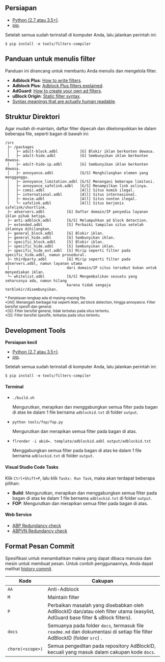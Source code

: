 ## Persiapan

- [Python (2.7 atau 3.5+)](https://www.python.org/downloads/).
- [pip](https://pypi.org/project/pip/).

Setelah semua sudah terinstall di komputer Anda, lalu jalankan perintah ini:

`$ pip install -e tools/filters-compiler`



## Panduan untuk menulis filter

Panduan ini dirancang untuk membantu Anda menulis dan mengelola filter.

- **Adblock Plus**: [How to write filters](https://help.eyeo.com/en/adblockplus/how-to-write-filters).
- **Adblock Plus**: [Adblock Plus filters explained](https://adblockplus.org/filter-cheatsheet).
- **AdGuard**: [How to create your own ad filters](https://kb.adguard.com/en/general/how-to-create-your-own-ad-filters).
- **uBlock Origin**: [Static filter syntax](https://github.com/gorhill/uBlock/wiki/Static-filter-syntax).
- [Syntax meanings that are actually human readable](https://github.com/DandelionSprout/adfilt/blob/master/Wiki/SyntaxMeaningsThatAreActuallyHumanReadable.md).



## Struktur Direktori

Agar mudah di-maintain, daftar filter dipecah dan dikelompokkan ke dalam beberapa file, seperti bagan di bawah ini:

```
/src
 ├─ /packages
 │   ├─ adult-block.adbl          [G] Blokir iklan berkonten dewasa.
 │   ├─ adult-hide.adbl           [G] Sembunyikan iklan berkonten dewasa.
 │   ├─ adult-hide-ip.adbl        [G] Sembunyikan iklan berkonten dewasa.
 │   ├─ annoyance.adbl            [G/S] Menghilangkan elemen yang mengganggu.
 │   ├─ annoyance_limitation.adbl [G/S] Menangani beberapa limitasi.
 │   ├─ annoyance_safelink.adbl   [G/S] Menampilkan link aslinya.
 │   ├─ comic.adbl                [All] Situs komik ilegal.
 │   ├─ international.adbl        [All] Situs internasional.
 │   ├─ movie.adbl                [All] Situs nonton ilegal.
 │   └─ safelink.adbl             [All] Situs berjenis safelink/shortlink.
 ├─ adservers.adbl          [G] Daftar domain/IP penyedia layanan iklan pihak ketiga.
 ├─ anti-adblock.adbl       [G/S] Melumpuhkan ad block detection.
 ├─ extended.adbl           [S] Perbaiki tampilan situs setelah iklannya dihilangkan.
 ├─ general_block.adbl      [G] Blokir iklan.
 ├─ general_hide.adbl       [G] Sembunyikan iklan.
 ├─ specific_block.adbl     [S] Blokir iklan.
 ├─ specific_hide.adbl      [S] Sembunyikan iklan.
 ├─ specific_hide_ext.adbl  [S] Mirip seperti filter pada specific_hide.adbl, namun prosedural.
 ├─ thirdparty.adbl         [G] Mirip seperti filter pada adservers.adbl, namun layanan utama
 │                          dari domain/IP situs tersebut bukan untuk menyediakan iklan.
 └─ whitelist.adbl          [G/S] Mengembalikan sesuatu yang seharusnya ada, namun hilang
                            karena tidak sengaja terblokir/disembunyikan.
```

<sup>
* Penjelasan lengkap ada di masing-masing file. <br>
*[All]: Menangani berbagai hal seperti iklan, ad block detection, hingga annoyance. Filter bersifat spesifi dan general. <br>
*[G]: Filter bersifat general, tidak terbatas pada situs tertentu. <br>
*[S]: Filter bersifat spesifik, terbatas pada situs tertentu.
</sup>


## Development Tools

**Persiapan kecil**
- [Python (2.7 atau 3.5+)](https://www.python.org/downloads/).
- [pip](https://pypi.org/project/pip/).

Setelah semua sudah terinstall di komputer Anda, lalu jalankan perintah ini:

`$ pip install -e tools/filters-compiler`

#### Terminal

- `./build.sh`

  Mengurutkan, merapikan dan menggabungkan semua filter pada bagan di atas ke dalam 1 file bernama `adblockid.txt` di folder `output`.

- `python tools/fop/fop.py`

  Mengurutkan dan merapikan semua filter pada bagan di atas.

- `flrender -i abid=. template/adblockid.adbl output/adblockid.txt`

  Menggabungkan semua filter pada bagan di atas ke dalam 1 file bernama `adblockid.txt` di folder `output`.

#### Visual Studio Code Tasks

Klik `Ctrl+Shift+P`, lalu klik `Tasks: Run Task`, maka akan terdapat beberapa pilihan:

- **Build**: Mengurutkan, merapikan dan menggabungkan semua filter pada bagan di atas ke dalam 1 file bernama `adblockid.txt` di folder `output`.
- **FOP**: Mengurutkan dan merapikan semua filter pada bagan di atas.

#### Web Service
- [ABP Redundancy check](https://adblockplus.org/redundancy_check)
- [ABPVN Redundancy check](https://abpvn.com/ruleChecker/redundantRuleChecker.html)

## Format Pesan Commit

Spesifikasi untuk menambahkan makna yang dapat dibaca manusia dan mesin untuk membuat pesan. Untuk contoh penggunaannya, Anda dapat melihat [history commit](https://github.com/realodix/AdBlockID/commits).

| Kode   | Cakupan         |
| ------ | --------------- |
| `AA`   | Anti-Adblock    |
| `M`    | Maintain filter |
| `P`    | Perbaikan masalah yang disebabkan oleh AdBlockID dan/atau oleh filter utama (easylist, AdGuard base filter & uBlock filters).|
| `docs` | Semuanya pada folder `docs`, termasuk file `readme.md` dan dokumentasi di setiap file filter AdBlockID (folder `src`) . |
| `chore(<scope>)` | Semua pengeditan pada repository AdBlockID, kecuali yang masuk dalam cakupan kode `docs`. |
